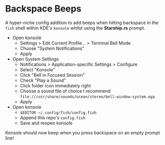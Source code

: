 # Backspace Beeps

A hyper-niche config addition to add beeps when hitting backspace in the `fish` shell within KDE's `konsole` whilst using the **Starship.rs** prompt.

- Open konsole
  - Settings > Edit Current Profile... > Terminal Bell Mode
  - Choose "System Notifications"
  - Apply
- Open System Settings
  - Notifications > Application-specific Settings > Configure
  - Select "Konsole"
  - Click "Bell in Focused Session"
  - Check "Play a Sound"
  - Click folder icon immediately right
  - Choose a sound file of choice
    I recommend `file:///usr/share/sounds/ocean/stereo/bell-window-system.oga`
  - Apply
- Open konsole
  - `$EDITOR ~/.config/fish/config.fish`
  - Append this repo's `config.fish`
  - Save and reopen konsole

Konsole should now beep when you press backspace on an empty prompt line!
